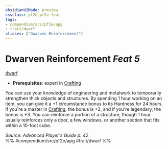 ```yaml
---
obsidianUIMode: preview
cssclass: pf2e,pf2e-feat
tags:
- compendium/src/pf2e/apg
- trait/dwarf
aliases: ["Dwarven Reinforcement"]
---
```

# Dwarven Reinforcement  *Feat 5*  
[dwarf](../../rules/traits/dwarf.md)  

- **Prerequisites**: expert in [Crafting](../skills.md#Crafting)

You can use your knowledge of engineering and metalwork to temporarily strengthen thick objects and structures. By spending 1 hour working on an item, you can give it a +1 circumstance bonus to its Hardness for 24 hours. If you're a master in [Crafting](../skills.md#Crafting), the bonus is +2, and if you're legendary, the bonus is +3. You can reinforce a portion of a structure, though 1 hour usually reinforces only a door, a few windows, or another section that fits within a 10-foot cube.

*Source: Advanced Player's Guide p. 42*  
%% #compendium/src/pf2e/apg #trait/dwarf %%
